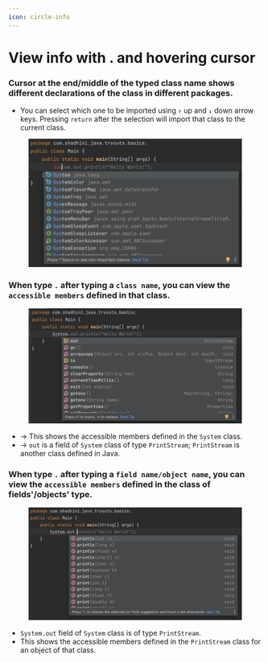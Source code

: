 ```yaml
---
icon: circle-info
---
```


# View info with . and hovering cursor

### Cursor at the end/middle of the typed class name shows different declarations of the class in different packages.

* You can select which one to be imported using `↑` up and  `↓` down arrow keys. Pressing `return` after the selection will import that class to the current class.

<figure><img src="../.gitbook/assets/intelliJ-info-class-package-to-be-imported.png" alt=""><figcaption></figcaption></figure>

### When type `.`  after typing a `class name`, you can view the `accessible members` defined in that class.

<figure><img src="../.gitbook/assets/intelliJ-info-class-memebers.png" alt=""><figcaption></figcaption></figure>

* ->  This shows the accessible members defined in the `System` class.
* ->  `out` is a field of `System` class of type `PrintStream`; `PrintStream` is another class defined in Java.

### When type `.`  after typing a `field name/object name`, you can view the `accessible members` defined in the class of fields'/objects' type.

<figure><img src="../.gitbook/assets/intelliJ-info-object-members.png" alt=""><figcaption></figcaption></figure>

* `System.out` field of `System` class is of type `PrintStream`.
* This shows the accessible members defined in the `PrintStream` class for an object of that class.

